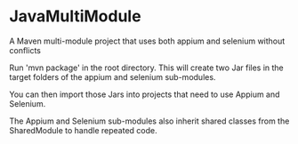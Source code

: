 # JavaMultiModule
A Maven multi-module project that uses both appium and selenium without conflicts

Run 'mvn package' in the root directory. This will create two Jar files in the target folders of the appium and selenium sub-modules.

You can then import those Jars into projects that need to use Appium and Selenium.

The Appium and Selenium sub-modules also inherit shared classes from the SharedModule to handle repeated code.
